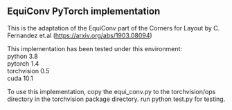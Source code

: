 ## EquiConv PyTorch implementation

This is the adaptation of the EquiConv part of the Corners for Layout by C. Fernandez et.al (https://arxiv.org/abs/1903.08094)
[](equirectangular_convolution.png)

This implementation has been tested under this environment:\
python 3.8\
pytorch 1.4\
torchvision 0.5\
cuda 10.1


To use this implementation, copy the equi_conv.py to the torchvision/ops directory in the torchvision package directory.
run python test.py for testing.     
